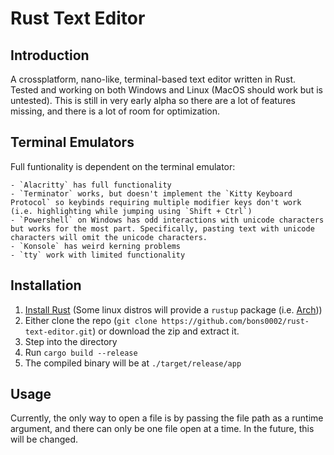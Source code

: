 # Rust Text Editor

## Introduction

A crossplatform, nano-like, terminal-based text editor written in Rust. Tested and working on both Windows and Linux (MacOS should work but is untested). This is still in very early alpha so there are a lot of features missing, and there is a lot of room for optimization.

## Terminal Emulators

Full funtionality is dependent on the terminal emulator:

    - `Alacritty` has full functionality
    - `Terminator` works, but doesn't implement the `Kitty Keyboard Protocol` so keybinds requiring multiple modifier keys don't work (i.e. highlighting while jumping using `Shift + Ctrl`)
    - `Powershell` on Windows has odd interactions with unicode characters but works for the most part. Specifically, pasting text with unicode characters will omit the unicode characters.
    - `Konsole` has weird kerning problems
    - `tty` work with limited functionality

## Installation

1. [Install Rust](https://www.rust-lang.org/tools/install) (Some linux distros will provide a `rustup` package (i.e. [Arch](https://archlinux.org/packages/?name=rustup)))
2. Either clone the repo (`git clone https://github.com/bons0002/rust-text-editor.git`) or download the zip and extract it.
3. Step into the directory
4. Run `cargo build --release`
5. The compiled binary will be at `./target/release/app`

## Usage

Currently, the only way to open a file is by passing the file path as a runtime argument, and there can only be one file open at a time. In the future, this will be changed.
